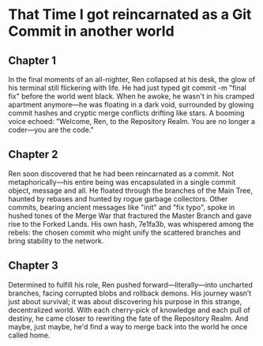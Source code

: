 # That Time I got reincarnated as a Git Commit in another world

## Chapter 1
In the final moments of an all-nighter, Ren collapsed at his desk, the glow of his terminal still flickering with life. He had just typed git commit -m "final fix" before the world went black. When he awoke, he wasn't in his cramped apartment anymore—he was floating in a dark void, surrounded by glowing commit hashes and cryptic merge conflicts drifting like stars. A booming voice echoed: "Welcome, Ren, to the Repository Realm. You are no longer a coder—you are the code."

## Chapter 2
Ren soon discovered that he had been reincarnated as a commit. Not metaphorically—his entire being was encapsulated in a single commit object, message and all. He floated through the branches of the Main Tree, haunted by rebases and hunted by rogue garbage collectors. Other commits, bearing ancient messages like "init" and "fix typo", spoke in hushed tones of the Merge War that fractured the Master Branch and gave rise to the Forked Lands. His own hash, 7e1fa3b, was whispered among the rebels: the chosen commit who might unify the scattered branches and bring stability to the network.

## Chapter 3
Determined to fulfill his role, Ren pushed forward—literally—into uncharted branches, facing corrupted blobs and rollback demons. His journey wasn’t just about survival; it was about discovering his purpose in this strange, decentralized world. With each cherry-pick of knowledge and each pull of destiny, he came closer to rewriting the fate of the Repository Realm. And maybe, just maybe, he'd find a way to merge back into the world he once called home.